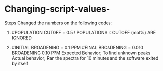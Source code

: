 # Changing-script-values-
Steps	Changed the numbers on the following codes:
1.	#POPULATION CUTOFF = 0.5 ! POPULATIONS < CUTOFF (mol%) ARE IGNORED

2.	#INITIAL BROADENING = 0.1 PPM 
               #FINAL BROADENING = 0.010
  	           BROADENING 0.10 PPM
Expected Behavior;	To find unknown peaks 
Actual behavior; 	Ran the spectra for 10 minutes and the software exited by itself
